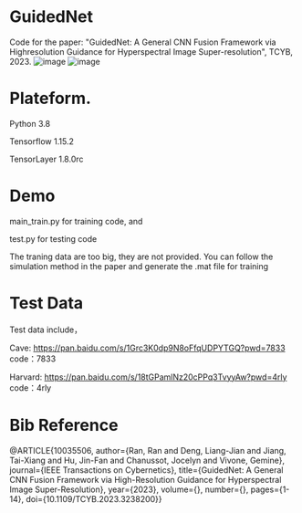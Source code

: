 # GuidedNet
Code for the paper: "GuidedNet: A General CNN Fusion Framework via Highresolution Guidance for Hyperspectral Image Super-resolution", TCYB, 2023.
![image](https://user-images.githubusercontent.com/49515620/219292206-67afadb0-c6f9-4790-9841-0e8c00337f86.png)
![image](https://user-images.githubusercontent.com/49515620/219292234-7c312b73-ed95-42cc-bcfb-bf1a7d03a7de.png)


# Plateform.

Python 3.8 

Tensorflow 1.15.2

TensorLayer 1.8.0rc

# Demo
main_train.py for training code, and 

test.py for testing code

The traning data are too big, they are not provided. You can follow the simulation method in the paper and generate the .mat file for training

# Test Data
Test data include，

Cave: https://pan.baidu.com/s/1Grc3K0dp9N8oFfqUDPYTGQ?pwd=7833 code：7833 


Harvard: https://pan.baidu.com/s/18tGPamlNz20cPPq3TvyyAw?pwd=4rly  code：4rly 


# Bib Reference
@ARTICLE{10035506,
  author={Ran, Ran and Deng, Liang-Jian and Jiang, Tai-Xiang and Hu, Jin-Fan and Chanussot, Jocelyn and Vivone, Gemine},
  journal={IEEE Transactions on Cybernetics},
  title={GuidedNet: A General CNN Fusion Framework via High-Resolution Guidance for Hyperspectral Image Super-Resolution},
  year={2023},
  volume={},
  number={},
  pages={1-14},
  doi={10.1109/TCYB.2023.3238200}}

